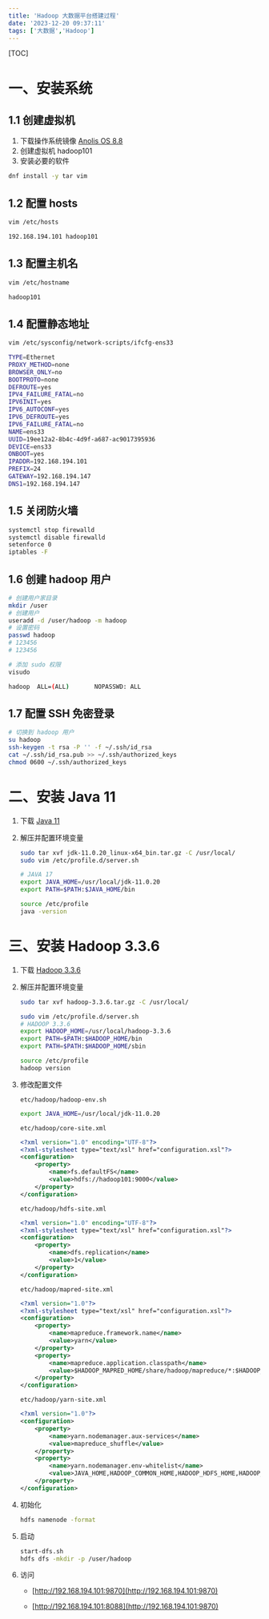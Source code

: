```yaml
---
title: 'Hadoop 大数据平台搭建过程'
date: '2023-12-20 09:37:11'
tags: ['大数据','Hadoop']
---
```


[TOC]

# 一、安装系统

## 1.1 创建虚拟机

1. 下载操作系统镜像 [Anolis OS 8.8](https://mirrors.openanolis.cn/anolis/8.8/isos/GA/x86_64/AnolisOS-8.8-x86_64-minimal.iso)
2. 创建虚拟机 hadoop101
3. 安装必要的软件

```bash
dnf install -y tar vim
```

## 1.2 配置 hosts

```bash
vim /etc/hosts

192.168.194.101 hadoop101
```

## 1.3 配置主机名

```bash
vim /etc/hostname

hadoop101
```

## 1.4 配置静态地址

```bash
vim /etc/sysconfig/network-scripts/ifcfg-ens33

TYPE=Ethernet
PROXY_METHOD=none
BROWSER_ONLY=no
BOOTPROTO=none
DEFROUTE=yes
IPV4_FAILURE_FATAL=no
IPV6INIT=yes
IPV6_AUTOCONF=yes
IPV6_DEFROUTE=yes
IPV6_FAILURE_FATAL=no
NAME=ens33
UUID=19ee12a2-8b4c-4d9f-a687-ac9017395936
DEVICE=ens33
ONBOOT=yes
IPADDR=192.168.194.101
PREFIX=24
GATEWAY=192.168.194.147
DNS1=192.168.194.147
```

## 1.5 关闭防火墙

```bash
systemctl stop firewalld
systemctl disable firewalld
setenforce 0
iptables -F
```

## 1.6 创建 hadoop 用户

```bash
# 创建用户家目录
mkdir /user
# 创建用户
useradd -d /user/hadoop -m hadoop
# 设置密码
passwd hadoop
# 123456
# 123456

# 添加 sudo 权限
visudo

hadoop  ALL=(ALL)       NOPASSWD: ALL
```

## 1.7 配置 SSH 免密登录

```bash
# 切换到 hadoop 用户
su hadoop
ssh-keygen -t rsa -P '' -f ~/.ssh/id_rsa
cat ~/.ssh/id_rsa.pub >> ~/.ssh/authorized_keys
chmod 0600 ~/.ssh/authorized_keys
```


# 二、安装 Java 11

1. 下载 [Java 11](https://www.oracle.com/java/technologies/javase/jdk11-archive-downloads.html)

2. 解压并配置环境变量

   ```bash
   sudo tar xvf jdk-11.0.20_linux-x64_bin.tar.gz -C /usr/local/
   sudo vim /etc/profile.d/server.sh
   
   # JAVA 17
   export JAVA_HOME=/usr/local/jdk-11.0.20
   export PATH=$PATH:$JAVA_HOME/bin
   
   source /etc/profile
   java -version
   ```


# 三、安装 Hadoop 3.3.6

1. 下载 [Hadoop 3.3.6](https://mirrors.bfsu.edu.cn/apache/hadoop/common/hadoop-3.3.6/hadoop-3.3.6.tar.gz)

2. 解压并配置环境变量

   ```bash
   sudo tar xvf hadoop-3.3.6.tar.gz -C /usr/local/
   
   sudo vim /etc/profile.d/server.sh
   # HADOOP 3.3.6
   export HADOOP_HOME=/usr/local/hadoop-3.3.6
   export PATH=$PATH:$HADOOP_HOME/bin
   export PATH=$PATH:$HADOOP_HOME/sbin
   
   source /etc/profile
   hadoop version
   ```

3. 修改配置文件

   `etc/hadoop/hadoop-env.sh`

   ```bash
   export JAVA_HOME=/usr/local/jdk-11.0.20
   ```

   `etc/hadoop/core-site.xml`

   ```xml
   <?xml version="1.0" encoding="UTF-8"?>
   <?xml-stylesheet type="text/xsl" href="configuration.xsl"?>
   <configuration>
       <property>
           <name>fs.defaultFS</name>
           <value>hdfs://hadoop101:9000</value>
       </property>
   </configuration>
   ```

   `etc/hadoop/hdfs-site.xml`

   ```xml
   <?xml version="1.0" encoding="UTF-8"?>
   <?xml-stylesheet type="text/xsl" href="configuration.xsl"?>
   <configuration>
       <property>
           <name>dfs.replication</name>
           <value>1</value>
       </property>
   </configuration>
   ```

   `etc/hadoop/mapred-site.xml`

   ```xml
   <?xml version="1.0"?>
   <?xml-stylesheet type="text/xsl" href="configuration.xsl"?>
   <configuration>
       <property>
           <name>mapreduce.framework.name</name>
           <value>yarn</value>
       </property>
       <property>
           <name>mapreduce.application.classpath</name>
           <value>$HADOOP_MAPRED_HOME/share/hadoop/mapreduce/*:$HADOOP_MAPRED_HOME/share/hadoop/mapreduce/lib/*</value>
       </property>
   </configuration>
   ```

   `etc/hadoop/yarn-site.xml`

   ```xml
   <?xml version="1.0"?>
   <configuration>
       <property>
           <name>yarn.nodemanager.aux-services</name>
           <value>mapreduce_shuffle</value>
       </property>
       <property>
           <name>yarn.nodemanager.env-whitelist</name>
           <value>JAVA_HOME,HADOOP_COMMON_HOME,HADOOP_HDFS_HOME,HADOOP_CONF_DIR,CLASSPATH_PREPEND_DISTCACHE,HADOOP_YARN_HOME,HADOOP_HOME,PATH,LANG,TZ,HADOOP_MAPRED_HOME</value>
       </property>
   </configuration>
   ```

4. 初始化

   ```bash
   hdfs namenode -format
   ```

5. 启动

   ```bash
   start-dfs.sh
   hdfs dfs -mkdir -p /user/hadoop
   ```

6. 访问

   - [http://192.168.194.101:9870](http://192.168.194.101:9870)

   - [http://192.168.194.101:8088](http://192.168.194.101:9870)
